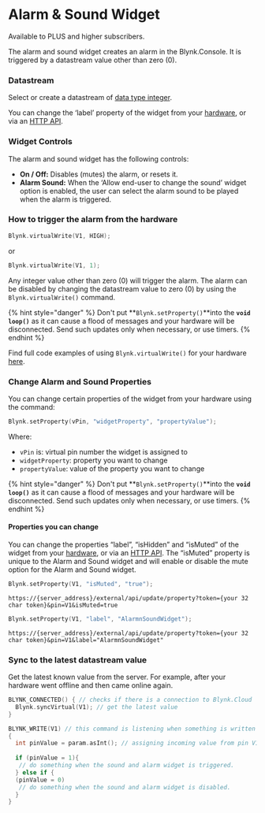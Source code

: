 # Alarm & Sound Widget

Available to PLUS and higher subscribers.

The alarm and sound widget creates an alarm in the Blynk.Console. It is triggered by a datastream value other than zero (0). &#x20;

### Datastream

Select or create a datastream of [data type integer](../templates/datastreams/datastreams-common-settings/data-type.md).&#x20;

You can change the ‘label’ property of the widget from your [hardware](../../blynk.edgent-firmware-api/widget-properties.md), or via an [HTTP API](../../blynk.cloud/update-property.md).  &#x20;

### Widget Controls

The alarm and sound widget has the following controls:

* **On / Off:** Disables (mutes) the alarm, or resets it. &#x20;
* **Alarm Sound:**  When the ‘Allow end-user to change the sound’ widget option is enabled, the user can select the alarm sound to be played when the alarm is triggered.&#x20;

### How to trigger the alarm from the hardware

```cpp
Blynk.virtualWrite(V1, HIGH);
```

or

```cpp
Blynk.virtualWrite(V1, 1);
```

Any integer value other than zero (0) will trigger the alarm.  The alarm can be disabled by changing the datastream value to zero (0) by using the `Blynk.virtualWrite()` command.&#x20;

{% hint style="danger" %}
Don't put **`Blynk.setProperty()`**into the **`void loop()`** as it can cause a flood of messages and your hardware will be disconnected. Send such updates only when necessary, or use timers.
{% endhint %}

Find full code examples of using `Blynk.virtualWrite()` for your hardware [here](https://examples.blynk.cc/?board=ESP32\&shield=ESP32%20WiFi\&example=GettingStarted%2FGetData).

### Change Alarm and Sound Properties

You can change certain properties of the widget from your hardware using the command:&#x20;

```cpp
Blynk.setProperty(vPin, "widgetProperty", "propertyValue"); 
```

Where:&#x20;

* `vPin` is: virtual pin number the widget is assigned to
* `widgetProperty`: property you want to change
* `propertyValue`: value of the property you want to change

{% hint style="danger" %}
Don't put **`Blynk.setProperty()`**into the **`void loop()`** as it can cause a flood of messages and your hardware will be disconnected. Send such updates only when necessary, or use timers.
{% endhint %}

#### Properties you can change

You can change the properties “label”, “isHidden” and “isMuted” of the widget from your [hardware](../../blynk.edgent-firmware-api/widget-properties.md), or via an [HTTP API](../../blynk.cloud/update-property.md). The “isMuted” property is unique to the Alarm and Sound widget and will enable or disable the mute option for the Alarm and Sound widget.&#x20;

```cpp
Blynk.setProperty(V1, "isMuted", "true");
```

```
https://{server_address}/external/api/update/property?token={your 32 char token}&pin=V1&isMuted=true
```

```cpp
Blynk.setProperty(V1, "label", "AlarmnSoundWidget");
```

```
https://{server_address}/external/api/update/property?token={your 32 char token}&pin=V1&label="AlarmnSoundWidget"
```

### Sync to the latest datastream value

Get the latest known value from the server. For example, after your hardware went offline and then came online again.

```cpp
BLYNK_CONNECTED() { // checks if there is a connection to Blynk.Cloud  
  Blynk.syncVirtual(V1); // get the latest value
}
```

```cpp
BLYNK_WRITE(V1) // this command is listening when something is written to V1
{
  int pinValue = param.asInt(); // assigning incoming value from pin V1 to a variable
  
  if (pinValue = 1){
   // do something when the sound and alarm widget is triggered.
  } else if {
  (pinValue = 0)
   // do something when the sound and alarm widget is disabled.
  }
}
```
